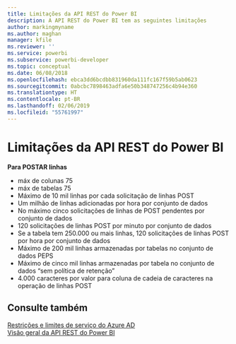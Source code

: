 ```yaml
---
title: Limitações da API REST do Power BI
description: A API REST do Power BI tem as seguintes limitações
author: markingmyname
ms.author: maghan
manager: kfile
ms.reviewer: ''
ms.service: powerbi
ms.subservice: powerbi-developer
ms.topic: conceptual
ms.date: 06/08/2018
ms.openlocfilehash: ebca3dd6bcdbb831960da111fc167f59b5ab0623
ms.sourcegitcommit: 0abcbc7898463adfa6e50b348747256c4b94e360
ms.translationtype: HT
ms.contentlocale: pt-BR
ms.lasthandoff: 02/06/2019
ms.locfileid: "55761997"
---
```

# <a name="power-bi-rest-api-limitations"></a>Limitações da API REST do Power BI  
  
**Para POSTAR linhas**
  
* máx de colunas 75
* máx de tabelas 75
* Máximo de 10 mil linhas por cada solicitação de linhas POST  
* Um milhão de linhas adicionadas por hora por conjunto de dados  
* No máximo cinco solicitações de linhas de POST pendentes por conjunto de dados  
* 120 solicitações de linhas POST por minuto por conjunto de dados
* Se a tabela tem 250.000 ou mais linhas, 120 solicitações de linhas POST por hora por conjunto de dados
* Máximo de 200 mil linhas armazenadas por tabelas no conjunto de dados PEPS
* Máximo de cinco mil linhas armazenadas por tabela no conjunto de dados “sem política de retenção”  
* 4.000 caracteres por valor para coluna de cadeia de caracteres na operação de linhas POST
  
## <a name="see-also"></a>Consulte também

[Restrições e limites de serviço do Azure AD](https://docs.microsoft.com/azure/active-directory/active-directory-service-limits-restrictions)   
[Visão geral da API REST do Power BI](https://docs.microsoft.com/rest/api/power-bi/)